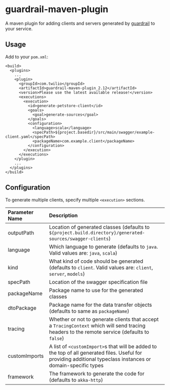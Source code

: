 guardrail-maven-plugin
======================

A maven plugin for adding clients and servers generated by [guardrail](https://github.com/twilio/guardrail) to your service.

Usage
-----

Add to your `pom.xml`:
```
<build>
  <plugins>
    ...
    <plugin>
      <groupId>com.twilio</groupId>
      <artifactId>guardrail-maven-plugin_2.12</artifactId>
      <version>Please use the latest available release!</version>
      <executions>
        <execution>
          <id>generate-petstore-client</id>
          <goals>
            <goal>generate-sources</goal>
          </goals>
          <configuration>
            <language>scala</language>
            <specPath>${project.basedir}/src/main/swagger/example-client.yaml</specPath>
            <packageName>com.example.client</packageName>
          </configuration>
        </execution>
      </executions>
    </plugin>
    ...
  </plugins>
</build>
```

## Configuration

To generate multiple clients, specify multiple `<execution>` sections.

| Parameter Name | Description |
|:---------------|:------------|
| outputPath | Location of generated classes (defaults to `${project.build.directory}/generated-sources/swagger-clients`) |
| language | Which language to generate (defaults to `java`. Valid values are: `java`, `scala`) |
| kind | What kind of code should be generated (defaults to `client`. Valid values are: `client`, `server`, `models`) |
| specPath | Location of the swagger specification file |
| packageName | Package name to use for the generated classes |
| dtoPackage | Package name for the data transfer objects (defaults to same as `packageName`) |
| tracing | Whether or not to generate clients that accept a `TracingContext` which will send tracing headers to the remote service (defaults to `false`) |
| customImports | A list of `<customImport>`s that will be added to the top of all generated files. Useful for providing additional typeclass instances or domain-specific types |
| framework | The framework to generate the code for (defaults to `akka-http`) |
